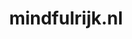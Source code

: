 ---
layout: post
title:  "mindfulrijk.nl"
internal_url:  "/dutchgov/mindfulrijk.nl.html"
categories: dutchgov
---